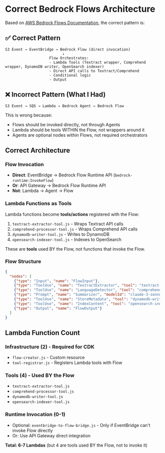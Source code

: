 # Correct Bedrock Flows Architecture

Based on [AWS Bedrock Flows Documentation](https://docs.aws.amazon.com/bedrock/latest/userguide/getting-started-mortgage-flow.html), the correct pattern is:

## ✅ Correct Pattern

```
S3 Event → EventBridge → Bedrock Flow (direct invocation)
                          ↓
                    Flow Orchestrates:
                    - Lambda Tools (Textract wrapper, Comprehend wrapper, DynamoDB writer, OpenSearch indexer)
                    - Direct API calls to Textract/Comprehend
                    - Conditional logic
                    - Output
```

## ❌ Incorrect Pattern (What I Had)

```
S3 Event → SQS → Lambda → Bedrock Agent → Bedrock Flow
```

This is wrong because:
- Flows should be invoked directly, not through Agents
- Lambda should be tools WITHIN the Flow, not wrappers around it
- Agents are optional nodes within Flows, not required orchestrators

## Correct Architecture

### Flow Invocation
- **Direct**: EventBridge → Bedrock Flow Runtime API (`bedrock-runtime:InvokeFlow`)
- **Or**: API Gateway → Bedrock Flow Runtime API
- **Not**: Lambda → Agent → Flow

### Lambda Functions as Tools
Lambda functions become **tools/actions** registered with the Flow:
1. `textract-extractor-tool.js` - Wraps Textract API calls
2. `comprehend-processor-tool.js` - Wraps Comprehend API calls
3. `dynamodb-writer-tool.js` - Writes to DynamoDB
4. `opensearch-indexer-tool.js` - Indexes to OpenSearch

These are **tools** used BY the Flow, not functions that invoke the Flow.

### Flow Structure

```json
{
  "nodes": [
    {"type": "Input", "name": "FlowInput"},
    {"type": "ToolUse", "name": "TextractExtractor", "tool": "textract-extractor-tool"},
    {"type": "ToolUse", "name": "LanguageDetector", "tool": "comprehend-processor-tool"},
    {"type": "Prompt", "name": "Summarizer", "modelId": "claude-3-sonnet"},
    {"type": "ToolUse", "name": "StoreMetadata", "tool": "dynamodb-writer-tool"},
    {"type": "ToolUse", "name": "IndexContent", "tool": "opensearch-indexer-tool"},
    {"type": "Output", "name": "FlowOutput"}
  ]
}
```

## Lambda Function Count

### Infrastructure (2) - Required for CDK
- `flow-creator.js` - Custom resource
- `tool-registrar.js` - Registers Lambda tools with Flow

### Tools (4) - Used BY the Flow
- `textract-extractor-tool.js`
- `comprehend-processor-tool.js`
- `dynamodb-writer-tool.js`
- `opensearch-indexer-tool.js`

### Runtime Invocation (0-1)
- Optional: `eventbridge-to-flow-bridge.js` - Only if EventBridge can't invoke Flow directly
- Or: Use API Gateway direct integration

**Total: 6-7 Lambdas** (but 4 are tools used BY the Flow, not to invoke it)

